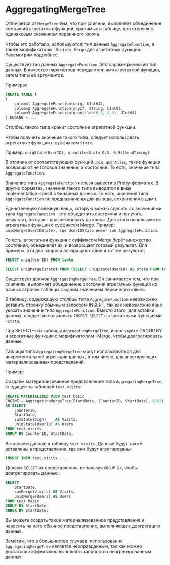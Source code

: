 # AggregatingMergeTree

Отличается от `MergeTree` тем, что при слиянии, выполняет объединение состояний агрегатных функций, хранимых в таблице, для строчек с одинаковым значением первичного ключа.

Чтобы это работало, используются: тип данных `AggregateFunction`, а также модификаторы `-State` и `-Merge` для агрегатных функций. Рассмотрим подробнее.

Существует тип данных `AggregateFunction`. Это параметрический тип данных. В качестве параметров передаются: имя агрегатной функции, затем типы её аргументов.

Примеры:

```sql
CREATE TABLE t
(
    column1 AggregateFunction(uniq, UInt64),
    column2 AggregateFunction(anyIf, String, UInt8),
    column3 AggregateFunction(quantiles(0.5, 0.9), UInt64)
) ENGINE = ...
```

Столбец такого типа хранит состояние агрегатной функции.

Чтобы получить значение такого типа, следует использовать агрегатные функции с суффиксом `State`.

Пример:
`uniqState(UserID), quantilesState(0.5, 0.9)(SendTiming)`

В отличие от соответствующих функций `uniq`, `quantiles`, такие функции возвращают не готовое значение, а состояние. То есть, значение типа `AggregateFunction`.

Значение типа `AggregateFunction` нельзя вывести в Pretty-форматах. В других форматах, значения такого типа выводятся в виде implementation-specific бинарных данных. То есть, значения типа `AggregateFunction` не предназначены для вывода, сохранения в дамп.

Единственную полезную вещь, которую можно сделать со значениями типа `AggregateFunction` - это объединить состояния и получить результат, по сути - доагрегировать до конца. Для этого используются агрегатные функции с суффиксом Merge.
Пример: `uniqMerge(UserIDState), где UserIDState имеет тип AggregateFunction`.

То есть, агрегатная функция с суффиксом Merge берёт множество состояний, объединяет их, и возвращает готовый результат.
Для примера, эти два запроса возвращают один и тот же результат:

```sql
SELECT uniq(UserID) FROM table

SELECT uniqMerge(state) FROM (SELECT uniqState(UserID) AS state FROM table GROUP BY RegionID)
```

Существует движок `AggregatingMergeTree`. Он занимается тем, что при слияниях, выполняет объединение состояний агрегатных функций из разных строчек таблицы с одним значением первичного ключа.

В таблицу, содержащую столбцы типа `AggregateFunction` невозможно вставить строчку обычным запросом INSERT, так как невозможно явно указать значение типа `AggregateFunction`. Вместо этого, для вставки данных, следует использовать `INSERT SELECT` с агрегатными функциями `-State`.

При SELECT-е из таблицы `AggregatingMergeTree`, используйте GROUP BY и агрегатные функции с модификатором -Merge, чтобы доагрегировать данные.

Таблицы типа `AggregatingMergeTree` могут использоваться для инкрементальной агрегации данных, в том числе, для агрегирующих материализованных представлений.

Пример:

Создаём материализованное представление типа `AggregatingMergeTree`, следящее за таблицей `test.visits`:

```sql
CREATE MATERIALIZED VIEW test.basic
ENGINE = AggregatingMergeTree(StartDate, (CounterID, StartDate), 8192)
AS SELECT
    CounterID,
    StartDate,
    sumState(Sign)    AS Visits,
    uniqState(UserID) AS Users
FROM test.visits
GROUP BY CounterID, StartDate;
```

Вставляем данные в таблицу `test.visits`. Данные будут также вставлены в представление, где они будут агрегированы:

```sql
INSERT INTO test.visits ...
```

Делаем `SELECT` из представления, используя `GROUP BY`, чтобы доагрегировать данные:

```sql
SELECT
    StartDate,
    sumMerge(Visits) AS Visits,
    uniqMerge(Users) AS Users
FROM test.basic
GROUP BY StartDate
ORDER BY StartDate;
```

Вы можете создать такое материализованное представление и навесить на него обычное представление, выполняющее доагрегацию данных.

Заметим, что в большинстве случаев, использование `AggregatingMergeTree` является неоправданным, так как можно достаточно эффективно выполнять запросы по неагрегированным данных.

